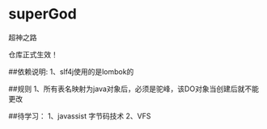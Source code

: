 # superGod
超神之路

仓库正式生效！

##依赖说明:
1、slf4j使用的是lombok的



##规则
1、所有表名映射为java对象后，必须是驼峰，该DO对象当创建后就不能更改



##待学习：
1、javassist 字节码技术
2、VFS